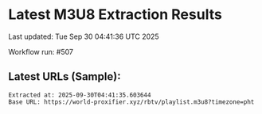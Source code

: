 # Latest M3U8 Extraction Results

Last updated: Tue Sep 30 04:41:36 UTC 2025

Workflow run: #507

## Latest URLs (Sample):
```
Extracted at: 2025-09-30T04:41:35.603644
Base URL: https://world-proxifier.xyz/rbtv/playlist.m3u8?timezone=pht

```
